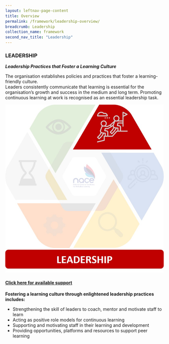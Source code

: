 ```yaml
---
layout: leftnav-page-content
title: Overview
permalink: /framework/leadership-overview/
breadcrumb: Leadership
collection_name: framework
second_nav_title: "Leadership"
---
```



### **LEADERSHIP**
***Leadership Practices that Foster a Learning Culture***

The organisation establishes policies and practices that foster a learning-friendly culture. <br>
Leaders consistently communicate that learning is essential for the organisation’s growth and success in the medium and long term. 
Promoting continuous learning at work is recognised as an essential leadership task.

<div class="row">
    <div class="col is-6">
		<figure style="margin:0;">
			<img src="/images/framework-icon/leadership-icon.jpg" alt="Leadership"/>
			<a href="https://www.workplacelearning.gov.sg/framework/leadership-support/" target="_blank"> <h4>Click here for available support</h4></a>
			<figcaption class="has-text-weight-bold" style="color:#960AD2"> </figcaption>
		</figure>
	</div>
	<div class="col is-6">
        <p>	
		<b>Fostering a learning culture through enlightened leadership practices includes:</b>
            <ul>
                <li>Strengthening the skill of leaders to coach, mentor and motivate staff to learn</li>
                <li>Acting as positive role models for continuous learning</li>
                <li>Supporting and motivating staff in their learning and development</li>
		<li>Providing opportunities, platforms and resources to support peer learning</li>    		    
            </ul>
		</p>
	</div>
</div>

